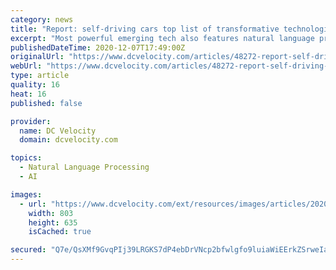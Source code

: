 ```yaml
---
category: news
title: "Report: self-driving cars top list of transformative technologies for the coming decade"
excerpt: "Most powerful emerging tech also features natural language processing and plastic recycling, Lux Research says."
publishedDateTime: 2020-12-07T17:49:00Z
originalUrl: "https://www.dcvelocity.com/articles/48272-report-self-driving-cars-top-list-of-transformative-technologies-for-the-coming-decade"
webUrl: "https://www.dcvelocity.com/articles/48272-report-self-driving-cars-top-list-of-transformative-technologies-for-the-coming-decade"
type: article
quality: 16
heat: 16
published: false

provider:
  name: DC Velocity
  domain: dcvelocity.com

topics:
  - Natural Language Processing
  - AI

images:
  - url: "https://www.dcvelocity.com/ext/resources/images/articles/2020/202012/lux-emerging-tech-Screen-Shot-2020-12-07-at-122920-PM.png?height=635&t=1607363011&width=1200"
    width: 803
    height: 635
    isCached: true

secured: "Q7e/QsXMf9GvqPIj39LRGKS7dP4ebDrVNcp2bfwlgfo9luiaWiEErkZSrweIayVKHlNZvS+NmCuPSPUQle4Hn5K5rjT4iYZdvv32q3CkTy6ZTo+4CUmNOs5AuasDhGCqjPN95Dti5TFM3VlYGdb7GfzwGSFa9HZrijUWyOwhaKVd2LtngDhu5ToT/9AxWaN8RJks1BhaDILFMCM8mj+cUN9OyNPaAp9CSh3gQIus+5BlkvyXAzW0wB3d+IoS1PTSIMBmnR/32ZhoBZNV+edSY5cmv5fhjDMdCMHJZaA/aQZRt961FZok/KqfMwNCzKfuaImd6jWht+J/I72K3r2MBcWMwXI0EGVbJve04ldG7w8=;GecuJbugpOQRkY3LyO29ug=="
---
```



